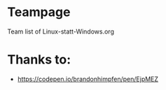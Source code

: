 # Teampage
Team list of Linux-statt-Windows.org

# Thanks to:
- https://codepen.io/brandonhimpfen/pen/EjpMEZ